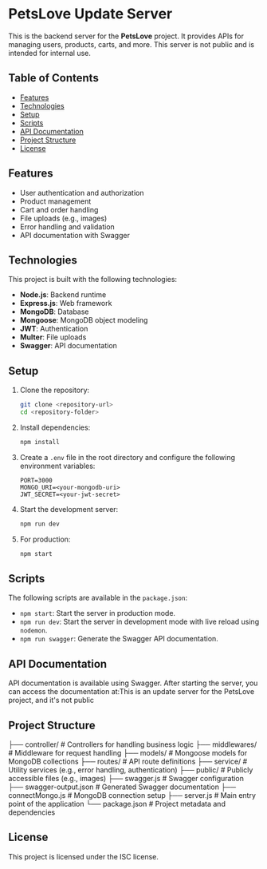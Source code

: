 # PetsLove Update Server

This is the backend server for the **PetsLove** project. It provides APIs for managing users, products, carts, and more. This server is not public and is intended for internal use.

## Table of Contents

- [Features](#features)
- [Technologies](#technologies)
- [Setup](#setup)
- [Scripts](#scripts)
- [API Documentation](#api-documentation)
- [Project Structure](#project-structure)
- [License](#license)

## Features

- User authentication and authorization
- Product management
- Cart and order handling
- File uploads (e.g., images)
- Error handling and validation
- API documentation with Swagger

## Technologies

This project is built with the following technologies:

- **Node.js**: Backend runtime
- **Express.js**: Web framework
- **MongoDB**: Database
- **Mongoose**: MongoDB object modeling
- **JWT**: Authentication
- **Multer**: File uploads
- **Swagger**: API documentation

## Setup

1. Clone the repository:

   ```bash
   git clone <repository-url>
   cd <repository-folder>
   ```

2. Install dependencies:

   ```bash
   npm install
   ```

3. Create a `.env` file in the root directory and configure the following environment variables:

   ```env
   PORT=3000
   MONGO_URI=<your-mongodb-uri>
   JWT_SECRET=<your-jwt-secret>
   ```

4. Start the development server:

   ```bash
   npm run dev
   ```

5. For production:
   ```bash
   npm start
   ```

## Scripts

The following scripts are available in the `package.json`:

- `npm start`: Start the server in production mode.
- `npm run dev`: Start the server in development mode with live reload using `nodemon`.
- `npm run swagger`: Generate the Swagger API documentation.

## API Documentation

API documentation is available using Swagger. After starting the server, you can access the documentation at:This is an update server for the PetsLove project, and it's not public

## Project Structure

├── controller/ # Controllers for handling business logic
├── middlewares/ # Middleware for request handling
├── models/ # Mongoose models for MongoDB collections
├── routes/ # API route definitions
├── service/ # Utility services (e.g., error handling, authentication)
├── public/ # Publicly accessible files (e.g., images)
├── swagger.js # Swagger configuration
├── swagger-output.json # Generated Swagger documentation
├── connectMongo.js # MongoDB connection setup
├── server.js # Main entry point of the application
└── package.json # Project metadata and dependencies

## License

This project is licensed under the ISC license.
